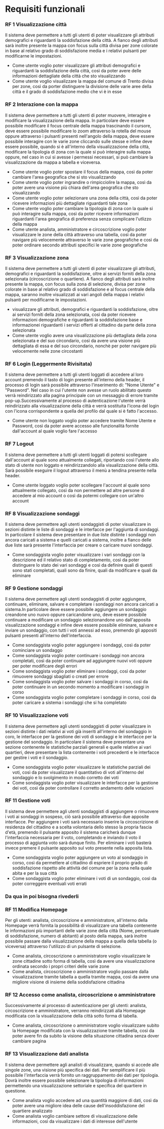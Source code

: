# Requisiti funzionali

### RF 1 Visualizzazione città
Il sistema deve permettere a tutti gli utenti di poter visualizzare gli attributi demografici e riguardanti la soddisfazione della città. A fianco degli attributi sarà inoltre presente la mappa con focus sulla città divisa per zone colorate in base al relativo grado di soddisfazione media e i relativi pulsanti per modificarne le impostazioni.
- Come utente voglio poter visualizzare gli attributi demografici e riguardanti la soddisfazione della città, così da poter avere delle informazioni dettagliate della città che sto visualizzando
- Come utente voglio visualizzare la mappa del comune di Trento divisa per zone, così da porter distinguere la divisione delle varie aree della città e il grado di soddisfazione medio che vi è in esse

### RF 2 Interazione con la mappa
 Il sistema deve permettere a tutti gli utenti di poter muovere, interagire e modificare la visualizzazione della mappa. In particolare deve essere possibile modificare il focus centrale della mappa trascinando il cursore, deve essere possibile modificare lo zoom attraverso la rotella del mouse oppure attraverso i pulsanti presenti nell'angolo della mappa, deve essere possibile interagire con le varie zone cliccando sulle stesse e infine deve essere possibile, quando si è all'interno della visualizzazione della città, modificare la tipologia di zona con la quale si può interagire sulla mappa oppure, nel caso in cui si avesse i permessi necessari, si può cambiare la visualizzazione da mappa a tabella e viceversa.
- Come utente voglio poter spostare il focus della mappa, così da poter cambiare l'area geografica che si sto visualizzando
- Come utente voglio poter ingrandire o rimpicciolire la mappa, così da poter avere una visione più chiara dell'area geografica che sto visualizzando
- Come utente voglio poter selezionare una zona della città, così da poter ricevere informazioni più dettagliate riguardanti tale zona
- Come utente voglio poter cambiare la tipologia di zona con la quale si può interagire sulla mappa, così da poter ricevere informazioni riguardanti l'area geografica di preferenza senza complicare l'utlizzo della mappa
- Come utente analista, amministratore e circoscrizione voglio poter visualizzare le zone della città attraverso una tabella, così da poter navigare più velocemente attraverso le varie zone geografiche e così da poter ordinare secondo attributi specifici le varie zone geografiche

### RF 3 Visualizzazione zona
Il sistema deve permettere a tutti gli utenti di poter visualizzare gli attributi, demografici e riguardanti la soddisfazione, oltre ai servizi forniti della zona selezionata (circoscrizione o quartiere). A fianco degli attributi sarà inoltre presente la mappa, con focus sulla zona di selezione, divisa per zone colorate in base al relativo grado di soddisfazione e al focus centrale della mappa, saranno inoltre visualizzati ai vari angoli della mappa i relativi pulsanti per modificarne le impostazioni.
- visualizzare gli attributi, demografici e riguardanti la soddisfazione, oltre ai servizi forniti della zona selezionata, così da poter ricevere informazioni demografiche e riguardanti la soddisfazione base e informazionei riguardanti i servizi offerti al cittadino da parte della zona selezionata
- Come utente voglio avere una visualizzazione più dettagliata della zona selezionata e del suo circondario, così da avere una visione più dettagliata di essa e del suo circondario, nonchè per poter navigare più velocemente nelle zone circostanti

### RF 6 Login (Leggermente Rivisitata)
Il sistema deve permettere a tutti gli utenti loggati di accedere al loro account premendo il tasto di login presente all'interno della header, il processo di login sarà possibile attraverso l'inserimento di: "Nome Utente" e "Password". Nel caso in cui l'utente non avesse un ruolo abilitato questo verrà reindirizzato alla pagina principale con un messaggio di errore tramite pop-up.Successivamente al processo di autenticazione l'utente verrà reindirizzato alla visualizzazione della città e verrà sostituita l'icona del login con l'icona corrispondente a quella del profilo dal quale si è fatto l'accesso.
- Come utente non loggato voglio poter accedere tramite Nome Utente e Password, così da poter avere accesso alle funzionalità fornite dall'account al quale voglio fare l'accesso

### RF 7 Logout
Il sistema deve permettere a tutti gli utenti loggati di potersi scollegare dall'account al quale sono attualmente collegati, riportando così l'utente allo stato di utente non loggato e reindirizzandolo alla visualizzazione della città. Sarà possibile eseguire il logout attraverso il menù a tendina presente nella header.
- Come utente loggato voglio poter scollegare l'account al quale sono attualmente collegato, così da non permettere ad altre persone di accedere al mio account o così da potermi collegare con un'altro account

### RF 8 Visualizzazione sondaggi
Il sistema deve permettere agli utenti sondaggisti di poter visualizzare in sezioni distinte le liste di sondaggi e le interfacce per l'aggiunta di sondaggi. In particolare il sistema deve presentare in due liste distinte i sondaggi non ancora caricati a sistema e quelli caricati a sistema, inoltre a fianco delle due liste sarà presente l'interfaccia per creare o caricare nuovi sondaggi.
- Come sondaggista voglio poter visualizzare i vari sondaggi con la descrizione ed il relativo stato di completamento, così da poter distinguere lo stato dei vari sondaggi e così da definire quali di questi sono stati completati, quali sono da finire, quali da modificare e quali da eliminare

### RF 9 Gestione sondaggi
Il sistema deve permettere agli utenti sondaggisti di poter aggiungere, continuare, eliminare, salvare e completare i sondaggi non ancora caricati a sistema.In particolare deve essere possibile aggiungere un sondaggio creandone uno nuovo oppure caricandone uno, deve essere possibile continuare a modificare un sondaggio selezionandone uno dall'apposita visualizzazione sondaggi e infine deve essere possibile eliminare, salvare e inviare un sondaggio, con tutti i voti annessi ad esso, premendo gli appositi pulsanti presenti all'interno dell'interfaccia.
- Come sondaggista voglio poter aggiungere i sondaggi, così da poter cominciare un sondaggo
- Come sondaggista voglio poter continuare i sondaggi non ancora completati, così da poter continuare ad aggiungere nuovi voti oppure per poter modificare degli errori
- Come sondaggista voglio poter eliminare i sondaggi, così da poter rimuovere sondaggi sbagliati o creati per errore
- Come sondaggista voglio poter salvare i sondaggi in corso, così da poter continuare in un secondo momento a modificare i sondaggi in corso
- Come sondaggista voglio poter completare i sondaggi in corso, così da poter caricare a sistema i sondaggi che si ha completato

### RF 10 Visualizzazione voti
Il sistema deve permettere agli utenti sondaggisti di poter visualizzare in sezioni distinte i dati relativi ai voti già inseriti all'interno del sondaggio in coro, le interfacce per la gestione dei voti di sondaggi e le interfacce per la gestione del sondaggio. In particolare il sistema deve presentare una sezione contenente le statistiche parziali generali e quelle relative ai vari quartieri, deve presentare la lista contenente i voti precedenti e le interfacce per gestire i voti e il sondaggio.
- Come sondaggista voglio poter visualizzare le statistiche parziali dei voti, così da poter visualizzare il quantitativo di voti all'interno del sondaggio e lo svolgimento in modo corretto dei voti
- Come sondaggista voglio poter visualizzare le interfacce per la gestione dei voti, così da poter controllare il corretto andamento delle votazioni

### RF 11 Gestione voti
Il sistema deve permettere agli utenti sondaggisti di aggiungere o rimuovere i voti ai sondaggi in sospeso, ciò sarà possibile attraverso due apposite interfacce. Per aggiungere i voti sarà necessario inserire la circoscrizione di residenza del cittadino e a scelta volontaria dello stesso la propria fascia d'età, premendo il pulsante apposito il sistema caricherà dunque l'interfaccia necessaria per il voto, completando e inviando il voto il processo di aggiunta voto sarà dunque finito. Per eliminare i voti basterà invece premere il pulsante apposito sul voto presente nella apposita lista.
- Come sondaggista voglio poter aggiungere un voto al sondaggio in corso, così da permettere al cittadino di espriere il proprio grado di soddisfazione rispetto alle attività del comune per la zona nella quale abita e per la sua città
- Come sondaggista voglio poter eliminare i voti di un sondaggio, così da poter correggere eventuali voti errati


### Da qua in poi bisogna rivederli


### RF 11 Modifica Homepage
Per gli utenti: analista, circoscrizione e amministratore, all'interno della Homepage verrà fornita la possibilità di visualizzare una tabella contenente le informazioni più importanti delle varie zone della città (Nome, percentuale di soddisfazione, numero di abitanti) al posto della mappa, sarà inoltre possibile passare dalla visualizzazione della mappa a quella della tabella (o viceversa) attraverso l'utilizzo di un pulsante di selezione.
- Come analista, circoscrizione o amministratore voglio visualizzare le zone cittadine sotto forma di tabella, così da avere una visualizzazione ordinata secondo i propri criteri delle varie zone
- Come analista, circoscrizione o amministratore voglio passare dalla visualizzazione tramite tabella a quella tramite mappa, così da avere una migliore visione di insieme della soddisfazione cittadina

### RF 12 Accesso come analista, circoscrizione o amministratore
Successivamente al processo di autenticazione per gli utenti: analista, circoscrizione e amministratore, verranno reindirizzati alla Homepage modificata con la visualizzazione della città sotto forma di tabella.
- Come analista, circoscrizione o amministratore voglio visualizzare subito la Homepage modificata con la visualizzazione tramite tabella, così da poter avere fin da subito la visione della situazione cittadina senza dover cambiare pagina

### RF 13 Visualizzazione dati analista
Il sistema deve permettere agli analisti di visualizzare, quando si accede alle singole zone, una visione più specifica dei dati. Per semplificare il più possibile l'interfaccia verrà fornito un raggruppamento dei dati per tipologia. Dovrà inoltre essere possibile selezionare la tipologia di informazioni permettendo una visualizzazione settoriale e specifica del quartiere in questione.
- Come analista voglio accedere ad una quantità maggiore di dati, così da poter avere una migliore idea delle cause dell'insoddisfazione del quartiere analizzato
- Come analista voglio cambiare settore di visualizzazione delle informazioni, così da visualizzare i dati di interesse dell'utente